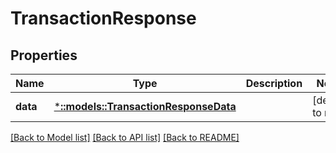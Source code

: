 # TransactionResponse

## Properties
Name | Type | Description | Notes
------------ | ------------- | ------------- | -------------
**data** | [***::models::TransactionResponseData**](TransactionResponse_data.md) |  | [default to null]

[[Back to Model list]](../README.md#documentation-for-models) [[Back to API list]](../README.md#documentation-for-api-endpoints) [[Back to README]](../README.md)


